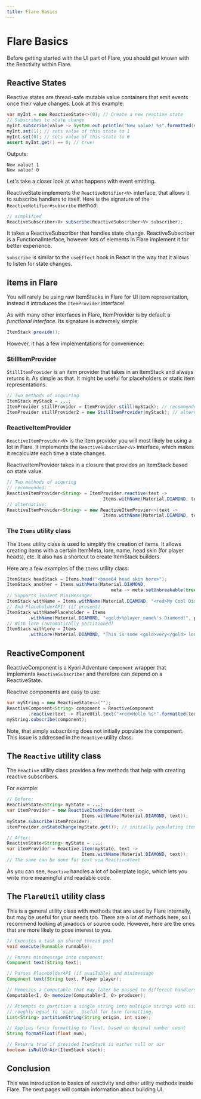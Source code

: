 ```yaml
---
title: Flare Basics
---
```


# Flare Basics

Before getting started with the UI part of Flare, you should get known with 
the Reactivity within Flare.

## Reactive States

Reactive states are thread-safe mutable value containers that emit events once their
value changes. Look at this example:

```java
var myInt = new ReactiveState<>(0); // Create a new reactive state
// Subscribes to state change   
myInt.subscribe(value -> System.out.println("New value! %s".formatted(value)));    
myInt.set(1); // sets value of this state to 1
myInt.set(0); // sets value of this state to 0
assert myInt.get() == 0; // true!
```

Outputs:

```
New value! 1
New value! 0
```

Let's take a closer look at what happens with event emitting.

ReactiveState implements the `ReactiveNotifier<V>` interface, 
that allows it to subscribe handlers to itself.
Here is the signature of the `ReactiveNotifier#subscribe` method:
```java
// simplified 
ReactiveSubscriber<V> subscribe(ReactiveSubscriber<V> subscriber);
```

It takes a ReactiveSubscriber that handles state change.
ReactiveSubscriber is a FunctionalInterface, however lots of elements in 
Flare implement it for better experience.

`subscribe` is similar to the `useEffect` hook in React in the way that it allows to listen
for state changes.

## Items in Flare

You will rarely be using raw ItemStacks in Flare for UI item representation,
instead it introduces the `ItemProvider` interface!

As with many other interfaces in Flare, ItemProvider is by default a *functional interface*. Its
signature is extremely simple:

```java
ItemStack provide();
```

However, it has a few implementations for convenience:

### StillItemProvider
`StillItemProvider` is an item provider that takes in an ItemStack and always returns it. 
As simple as that. It might be useful for placeholders or static item representations.

```java
// Two methods of acquiring
ItemStack myStack = ...;
ItemProvider stillProvider = ItemProvider.still(myStack); // recommended
ItemProvider stillProvider2 = new StillItemProvider(myStack); // alternative
```

### ReactiveItemProvider
`ReactiveItemProvider<V>` is the item provider you will most likely be using a lot in Flare.
It implements the `ReactiveSubscriber<V>` interface, which makes it recalculate each time a state changes.

ReactiveItemProvider takes in a closure that provides an ItemStack based on state value.

```java
// Two methods of acquring
// recommended:
ReactiveItemProvider<String> = ItemProvider.reactive(text ->
                                    Items.withName(Material.DIAMOND, text));
// alternative:
ReactiveItemProvider<String> = new ReactiveItemProvier<>(text -> 
                                    Items.withName(Material.DIAMOND, text));

```

### The `Items` utility class
The `Items` utility class is used to simplify the creation of items. It allows creating items
with a certain ItemMeta, lore, name, head skin (for player heads), etc. It also has a shortcut
to create ItemStack builders.

Here are a few examples of the `Items` utility class:

```java
ItemStack headStack = Items.head("<base64 head skin here>");
ItemStack another = Items.withMeta(Material.DIAMOND,
                                       meta -> meta.setUnbreakable(true));
// Supports lenient MiniMessage!
ItemStack withName = Items.withName(Material.DIAMOND, "<red>My Cool Diamond"); 
// And PlaceholderAPI! (if present)
ItemStack withNamePlaceholder = Items
        .withName(Material.DIAMOND, "<gold>%player_name%'s Diamond!", player);
// With lore (automatically partitioned)
ItemStack withLore = Items
        .withLore(Material.DIAMOND, "This is some <gold>very</gold> long lore! its very very long")
```

## ReactiveComponent

ReactiveComponent is a Kyori Adventure `Component` wrapper that implements 
`ReactiveSubscriber` and therefore can depend on a ReactiveState.

Reactive components are easy to use:

```java
var myString = new ReactiveState<>("");
ReactiveComponent<String> component = ReactiveComponent
        .reactive(text -> FlareUtil.text("<red>Hello %s!".formatted(text)));
myString.subscribe(component);
```

Note, that simply subscribing does not initially populate the component.
This issue is addressed in the `Reactive` utility class.

## The `Reactive` utility class

The `Reactive` utility class provides a few methods that help with creating
reactive subscribers.

For example:

```java
// Before:
ReactiveState<String> myState = ...;
var itemProvider = new ReactiveItemProvider(text -> 
                            Items.withName(Material.DIAMOND, text));
myState.subscribe(itemProvider);
itemProvider.onStateChange(myState.get()); // initially populating item data

// After:
ReactiveState<String> myState = ...;
var itemProvider = Reactive.item(myState, text ->
                            Items.withName(Material.DIAMOND, text));
// The same can be done for text via Reactive#text
```

As you can see, `Reactive` handles a lot of boilerplate logic, which lets
you write more meaningful and readable code.

## The `FlareUtil` utility class
This is a general utility class with methods that are used by Flare internally, but may
be useful for your needs too. There are a lot of methods here, so I recommend looking at javadocs
or source code. However, here are the ones that are more likely to pose interest to you.

```java
// Executes a task on shared thread pool
void execute(Runnable runnable); 

// Parses minimessage into component
Component text(String text); 

// Parses PlaceholderAPI (if available) and minimessage
Component text(String text, Player player); 

// Memoizes a Computable that may later be passed to different handlers
Computable<I, O> memoize(Computable<I, O> producer);

// Attempts to partition a single string into multiple strings with size
// roughly equal to `size`. Useful for lore formatting.
List<String> partitionString(String origin, int size);

// Applies fancy formatting to float, based on decimal number count
String formatFloat(float num);

// Returns true if provided ItemStack is either null or air
boolean isNullOrAir(ItemStack stack);
```

## Conclusion

This was introduction to basics of reactivity and other utility methods inside Flare. The
next pages will contain information about building UI.

